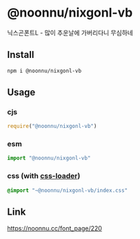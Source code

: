 # @noonnu/nixgonl-vb
닉스곤폰트L - 많이 추운날에 가버리다니 무심하네

## Install
```sh
npm i @noonnu/nixgonl-vb
```
## Usage
### cjs
```js
require("@noonnu/nixgonl-vb")
```
### esm
```js
import "@noonnu/nixgonl-vb"
```
### css (with [css-loader](https://github.com/webpack-contrib/css-loader))
```css
@import "~@noonnu/nixgonl-vb/index.css"
```

## Link
https://noonnu.cc/font_page/220